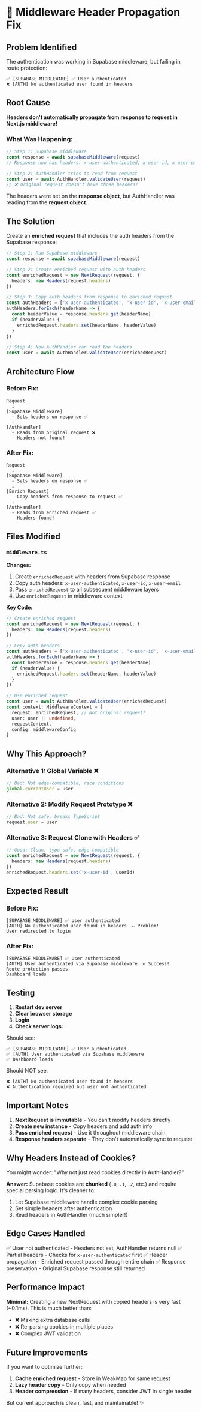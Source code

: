 # 🔧 Middleware Header Propagation Fix

## Problem Identified

The authentication was working in Supabase middleware, but failing in route protection:

```
✅ [SUPABASE MIDDLEWARE] ✅ User authenticated
❌ [AUTH] No authenticated user found in headers
```

## Root Cause

**Headers don't automatically propagate from response to request in Next.js middleware!**

### What Was Happening:

```typescript
// Step 1: Supabase middleware
const response = await supabaseMiddleware(request)
// Response now has headers: x-user-authenticated, x-user-id, x-user-email

// Step 2: AuthHandler tries to read from request
const user = await AuthHandler.validateUser(request)
// ❌ Original request doesn't have those headers!
```

The headers were set on the **response object**, but AuthHandler was reading from the **request object**.

## The Solution

Create an **enriched request** that includes the auth headers from the Supabase response:

```typescript
// Step 1: Run Supabase middleware
const response = await supabaseMiddleware(request)

// Step 2: Create enriched request with auth headers
const enrichedRequest = new NextRequest(request, {
  headers: new Headers(request.headers)
})

// Step 3: Copy auth headers from response to enriched request
const authHeaders = ['x-user-authenticated', 'x-user-id', 'x-user-email']
authHeaders.forEach(headerName => {
  const headerValue = response.headers.get(headerName)
  if (headerValue) {
    enrichedRequest.headers.set(headerName, headerValue)
  }
})

// Step 4: Now AuthHandler can read the headers
const user = await AuthHandler.validateUser(enrichedRequest)
```

## Architecture Flow

### Before Fix:
```
Request
  ↓
[Supabase Middleware]
  - Sets headers on response ✅
  ↓
[AuthHandler]
  - Reads from original request ❌
  - Headers not found!
```

### After Fix:
```
Request
  ↓
[Supabase Middleware]
  - Sets headers on response ✅
  ↓
[Enrich Request]
  - Copy headers from response to request ✅
  ↓
[AuthHandler]
  - Reads from enriched request ✅
  - Headers found!
```

## Files Modified

### `middleware.ts`

**Changes:**
1. Create `enrichedRequest` with headers from Supabase response
2. Copy auth headers: `x-user-authenticated`, `x-user-id`, `x-user-email`
3. Pass `enrichedRequest` to all subsequent middleware layers
4. Use `enrichedRequest` in middleware context

**Key Code:**
```typescript
// Create enriched request
const enrichedRequest = new NextRequest(request, {
  headers: new Headers(request.headers)
})

// Copy auth headers
const authHeaders = ['x-user-authenticated', 'x-user-id', 'x-user-email']
authHeaders.forEach(headerName => {
  const headerValue = response.headers.get(headerName)
  if (headerValue) {
    enrichedRequest.headers.set(headerName, headerValue)
  }
})

// Use enriched request
const user = await AuthHandler.validateUser(enrichedRequest)
const context: MiddlewareContext = {
  request: enrichedRequest, // Not original request!
  user: user || undefined,
  requestContext,
  config: middlewareConfig
}
```

## Why This Approach?

### Alternative 1: Global Variable ❌
```typescript
// Bad: Not edge-compatible, race conditions
global.currentUser = user
```

### Alternative 2: Modify Request Prototype ❌
```typescript
// Bad: Not safe, breaks TypeScript
request.user = user
```

### Alternative 3: Request Clone with Headers ✅
```typescript
// Good: Clean, type-safe, edge-compatible
const enrichedRequest = new NextRequest(request, {
  headers: new Headers(request.headers)
})
enrichedRequest.headers.set('x-user-id', userId)
```

## Expected Result

### Before Fix:
```
[SUPABASE MIDDLEWARE] ✅ User authenticated
[AUTH] No authenticated user found in headers  ← Problem!
User redirected to login
```

### After Fix:
```
[SUPABASE MIDDLEWARE] ✅ User authenticated
[AUTH] User authenticated via Supabase middleware  ← Success!
Route protection passes
Dashboard loads
```

## Testing

1. **Restart dev server**
2. **Clear browser storage**
3. **Login**
4. **Check server logs:**

Should see:
```
✅ [SUPABASE MIDDLEWARE] ✅ User authenticated
✅ [AUTH] User authenticated via Supabase middleware
✅ Dashboard loads
```

Should NOT see:
```
❌ [AUTH] No authenticated user found in headers
❌ Authentication required but user not authenticated
```

## Important Notes

1. **NextRequest is immutable** - You can't modify headers directly
2. **Create new instance** - Copy headers and add auth info
3. **Pass enriched request** - Use it throughout middleware chain
4. **Response headers separate** - They don't automatically sync to request

## Why Headers Instead of Cookies?

You might wonder: "Why not just read cookies directly in AuthHandler?"

**Answer:** Supabase cookies are **chunked** (`.0`, `.1`, `.2`, etc.) and require special parsing logic. It's cleaner to:

1. Let Supabase middleware handle complex cookie parsing
2. Set simple headers after authentication
3. Read headers in AuthHandler (much simpler!)

## Edge Cases Handled

✅ User not authenticated - Headers not set, AuthHandler returns null
✅ Partial headers - Checks for `x-user-authenticated` first
✅ Header propagation - Enriched request passed through entire chain
✅ Response preservation - Original Supabase response still returned

## Performance Impact

**Minimal:** Creating a new NextRequest with copied headers is very fast (~0.1ms). This is much better than:
- ❌ Making extra database calls
- ❌ Re-parsing cookies in multiple places
- ❌ Complex JWT validation

## Future Improvements

If you want to optimize further:

1. **Cache enriched request** - Store in WeakMap for same request
2. **Lazy header copy** - Only copy when needed
3. **Header compression** - If many headers, consider JWT in single header

But current approach is clean, fast, and maintainable! ✨
